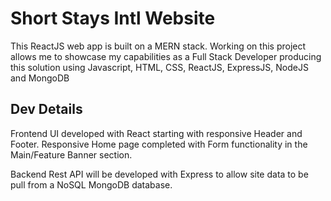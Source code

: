 # Short Stays Intl Website

This ReactJS web app is built on a MERN stack. Working on this project allows me to showcase my capabilities as a Full Stack Developer producing this solution using Javascript, HTML, CSS, ReactJS, ExpressJS, NodeJS and MongoDB

## Dev Details

Frontend UI developed with React starting with responsive Header and Footer. Responsive Home page completed with Form functionality in the Main/Feature Banner section.

Backend Rest API will be developed with Express to allow site data to be pull from a NoSQL MongoDB database.
